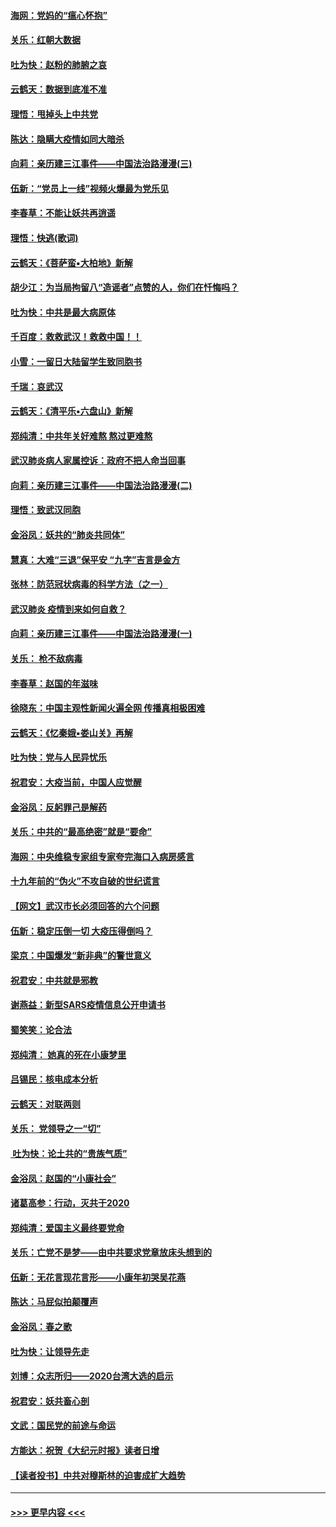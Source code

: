 #### [海网：党妈的“瘟心怀抱”](../pages/nsc993/n11840740.md?t=02050231) 
#### [关乐：红朝大数据](../pages/nsc993/n11840675.md?t=02050231) 
#### [吐为快：赵粉的肺腑之哀](../pages/nsc993/n11840618.md?t=02050231) 
#### [云鹤天：数据到底准不准](../pages/nsc993/n11840325.md?t=02050231) 
#### [理悟：甩掉头上中共党](../pages/nsc993/n11838826.md?t=02050231) 
#### [陈达：隐瞒大疫情如同大暗杀](../pages/nsc993/n11838771.md?t=02050231) 
#### [向莉：亲历建三江事件——中国法治路漫漫(三)](../pages/nsc993/n11831825.md?t=02050231) 
#### [伍新：“党员上一线”视频火爆最为党乐见](../pages/nsc993/n11838200.md?t=02050231) 
#### [李春草：不能让妖共再逍遥](../pages/nsc993/n11838102.md?t=02050231) 
#### [理悟：快逃(歌词)](../pages/nsc993/n11838083.md?t=02050231) 
#### [云鹤天：《菩萨蛮▪大柏地》新解](../pages/nsc993/n11838059.md?t=02050231) 
#### [胡少江：为当局拘留八“造谣者”点赞的人，你们在忏悔吗？](../pages/nsc993/n11836801.md?t=02050231) 
#### [吐为快：中共是最大病原体](../pages/nsc993/n11836748.md?t=02050231) 
#### [千百度：救救武汉！救救中国！！](../pages/nsc993/n11836145.md?t=02050231) 
#### [小雪：一留日大陆留学生致同胞书](../pages/nsc993/n11834624.md?t=02050231) 
#### [千瑞：哀武汉](../pages/nsc993/n11833647.md?t=02050231) 
#### [云鹤天：《清平乐▪六盘山》新解](../pages/nsc993/n11833611.md?t=02050231) 
#### [郑纯清：中共年关好难熬 熬过更难熬](../pages/nsc993/n11833489.md?t=02050231) 
#### [武汉肺炎病人家属控诉：政府不把人命当回事](../pages/nsc993/n11833205.md?t=02050231) 
#### [向莉：亲历建三江事件——中国法治路漫漫(二)](../pages/nsc993/n11829102.md?t=02050231) 
#### [理悟：致武汉同胞](../pages/nsc993/n11831522.md?t=02050231) 
#### [金浴凤：妖共的“肺炎共同体”](../pages/nsc993/n11829448.md?t=02050231) 
#### [慧真：大难“三退”保平安 “九字”吉言是金方](../pages/nsc993/n11829501.md?t=02050231) 
#### [张林：防范冠状病毒的科学方法（之一）](../pages/nsc993/n11828618.md?t=02050231) 
#### [武汉肺炎 疫情到来如何自救？](../pages/nsc993/n11827632.md?t=02050231) 
#### [向莉：亲历建三江事件——中国法治路漫漫(一)](../pages/nsc993/n11827190.md?t=02050231) 
#### [关乐： 枪不敌病毒](../pages/nsc993/n11826746.md?t=02050231) 
#### [李春草：赵国的年滋味](../pages/nsc993/n11826321.md?t=02050231) 
#### [徐晓东：中国主观性新闻火遍全网 传播真相极困难](../pages/nsc993/n11826508.md?t=02050231) 
#### [云鹤天：《忆秦娥▪娄山关》再解](../pages/nsc993/n11824682.md?t=02050231) 
#### [吐为快：党与人民异忧乐](../pages/nsc993/n11824660.md?t=02050231) 
#### [祝君安：大疫当前，中国人应觉醒](../pages/nsc993/n11821946.md?t=02050231) 
#### [金浴凤：反躬罪己是解药](../pages/nsc993/n11820280.md?t=02050231) 
#### [关乐：中共的“最高绝密”就是“要命”](../pages/nsc993/n11816946.md?t=02050231) 
#### [海网：中央维稳专家组专家夸完海口入病房感言](../pages/nsc993/n11815138.md?t=02050231) 
#### [十九年前的“伪火”不攻自破的世纪谎言](../pages/nsc993/n11813238.md?t=02050231) 
#### [【网文】武汉市长必须回答的六个问题](../pages/nsc993/n11813848.md?t=02050231) 
#### [伍新：稳定压倒一切 大疫压得倒吗？](../pages/nsc993/n11812634.md?t=02050231) 
#### [梁京：中国爆发“新非典”的警世意义](../pages/nsc993/n11812554.md?t=02050231) 
#### [祝君安：中共就是邪教](../pages/nsc993/n11812431.md?t=02050231) 
#### [谢燕益：新型SARS疫情信息公开申请书](../pages/nsc993/n11808840.md?t=02050231) 
#### [蜀笑笑：论合法](../pages/nsc993/n11808064.md?t=02050231) 
#### [郑纯清： 她真的死在小康梦里](../pages/nsc993/n11806623.md?t=02050231) 
#### [吕锡民：核电成本分析](../pages/nsc993/n11806284.md?t=02050231) 
#### [云鹤天：对联两则](../pages/nsc993/n11805957.md?t=02050231) 
#### [关乐： 党领导之一“切”](../pages/nsc993/n11804505.md?t=02050231) 
#### [ 吐为快：论土共的“贵族气质”](../pages/nsc993/n11804490.md?t=02050231) 
#### [金浴凤：赵国的“小康社会”](../pages/nsc993/n11804452.md?t=02050231) 
#### [诸葛高参：行动，灭共于2020](../pages/nsc993/n11804120.md?t=02050231) 
#### [郑纯清：爱国主义最终要党命](../pages/nsc993/n11802197.md?t=02050231) 
#### [关乐：亡党不是梦——由中共要求党章放床头想到的](../pages/nsc993/n11802156.md?t=02050231) 
#### [伍新：无花言现花言形——小康年初哭吴花燕](../pages/nsc993/n11800044.md?t=02050231) 
#### [陈达：马屁似拍颠覆声](../pages/nsc993/n11800010.md?t=02050231) 
#### [金浴凤：春之歌](../pages/nsc993/n11797687.md?t=02050231) 
#### [吐为快：让领导先走](../pages/nsc993/n11797512.md?t=02050231) 
#### [刘博：众志所归——2020台湾大选的启示](../pages/nsc993/n11796878.md?t=02050231) 
#### [祝君安：妖共畜心剖](../pages/nsc993/n11794273.md?t=02050231) 
#### [文武：国民党的前途与命运](../pages/nsc993/n11794198.md?t=02050231) 
#### [方能达：祝贺《大纪元时报》读者日增](../pages/nsc993/n11793807.md?t=02050231) 
#### [【读者投书】中共对穆斯林的迫害成扩大趋势](../pages/nsc993/n11791371.md?t=02050231) 

----
#### [ >>> 更早内容 <<< ](../indexes/nsc993-earlier.md)

